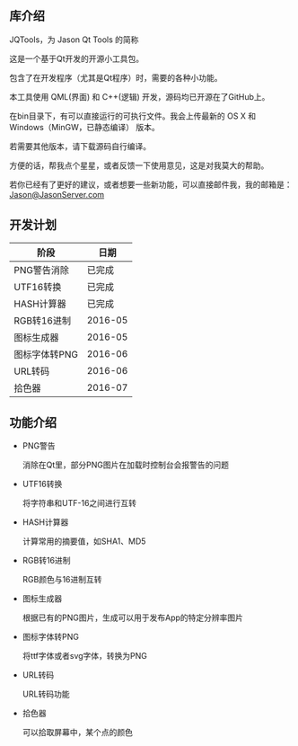 ## 库介绍

JQTools，为 Jason Qt Tools 的简称

这是一个基于Qt开发的开源小工具包。

包含了在开发程序（尤其是Qt程序）时，需要的各种小功能。

本工具使用 QML(界面) 和 C++(逻辑) 开发，源码均已开源在了GitHub上。

在bin目录下，有可以直接运行的可执行文件。我会上传最新的 OS X 和 Windows（MinGW，已静态编译） 版本。

若需要其他版本，请下载源码自行编译。 

方便的话，帮我点个星星，或者反馈一下使用意见，这是对我莫大的帮助。

若你已经有了更好的建议，或者想要一些新功能，可以直接邮件我，我的邮箱是：Jason@JasonServer.com

## 开发计划

阶段|日期
---|---
PNG警告消除|已完成
UTF16转换|已完成
HASH计算器|已完成
RGB转16进制|2016-05
图标生成器|2016-05
图标字体转PNG|2016-06
URL转码|2016-06
拾色器|2016-07

## 功能介绍

* PNG警告

	消除在Qt里，部分PNG图片在加载时控制台会报警告的问题

* UTF16转换

	将字符串和UTF-16之间进行互转

* HASH计算器

	计算常用的摘要值，如SHA1、MD5
	
* RGB转16进制

	RGB颜色与16进制互转

* 图标生成器

	根据已有的PNG图片，生成可以用于发布App的特定分辨率图片

* 图标字体转PNG

	将ttf字体或者svg字体，转换为PNG
	
* URL转码

	URL转码功能
	
* 拾色器

	可以拾取屏幕中，某个点的颜色